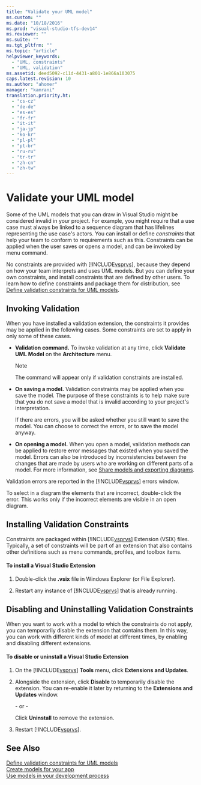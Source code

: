 ```yaml
---
title: "Validate your UML model"
ms.custom: ""
ms.date: "10/18/2016"
ms.prod: "visual-studio-tfs-dev14"
ms.reviewer: ""
ms.suite: ""
ms.tgt_pltfrm: ""
ms.topic: "article"
helpviewer_keywords: 
  - "UML, constraints"
  - "UML, validation"
ms.assetid: deed5092-c11d-4431-a801-1e866a103075
caps.latest.revision: 10
ms.author: "ahomer"
manager: "kamrani"
translation.priority.ht: 
  - "cs-cz"
  - "de-de"
  - "es-es"
  - "fr-fr"
  - "it-it"
  - "ja-jp"
  - "ko-kr"
  - "pl-pl"
  - "pt-br"
  - "ru-ru"
  - "tr-tr"
  - "zh-cn"
  - "zh-tw"
---
```

# Validate your UML model
Some of the UML models that you can draw in Visual Studio might be considered invalid in your project. For example, you might require that a use case must always be linked to a sequence diagram that has lifelines representing the use case's actors. You can install or define *constraints* that help your team to conform to requirements such as this. Constraints can be applied when the user saves or opens a model, and can be invoked by menu command.  
  
 No constraints are provided with [!INCLUDE[vsprvs](../codequality/includes/vsprvs_md.md)], because they depend on how your team interprets and uses UML models. But you can define your own constraints, and install constraints that are defined by other users. To learn how to define constraints and package them for distribution, see [Define validation constraints for UML models](../modeling/define-validation-constraints-for-uml-models.md).  
  
## Invoking Validation  
 When you have installed a validation extension, the constraints it provides may be applied in the following cases. Some constraints are set to apply in only some of these cases.  
  
-   **Validation command.** To invoke validation at any time, click **Validate UML Model** on the **Architecture** menu.  
  
    > [!NOTE]
    >  The command will appear only if validation constraints are installed.  
  
-   **On saving a model.** Validation constraints may be applied when you save the model. The purpose of these constraints is to help make sure that you do not save a model that is invalid according to your project's interpretation.  
  
     If there are errors, you will be asked whether you still want to save the model. You can choose to correct the errors, or to save the model anyway.  
  
-   **On opening a model.** When you open a model, validation methods can be applied to restore error messages that existed when you saved the model. Errors can also be introduced by inconsistencies between the changes that are made by users who are working on different parts of a model. For more information, see [Share models and exporting diagrams](../modeling/share-models-and-exporting-diagrams.md).  
  
 Validation errors are reported in the [!INCLUDE[vsprvs](../codequality/includes/vsprvs_md.md)] errors window.  
  
 To select in a diagram the elements that are incorrect, double-click the error. This works only if the incorrect elements are visible in an open diagram.  
  
## Installing Validation Constraints  
 Constraints are packaged within [!INCLUDE[vsprvs](../codequality/includes/vsprvs_md.md)] Extension (VSIX) files. Typically, a set of constraints will be part of an extension that also contains other definitions such as menu commands, profiles, and toolbox items.  
  
#### To install a Visual Studio Extension  
  
1.  Double-click the **.vsix** file in Windows Explorer (or File Explorer).  
  
2.  Restart any instance of [!INCLUDE[vsprvs](../codequality/includes/vsprvs_md.md)] that is already running.  
  
## Disabling and Uninstalling Validation Constraints  
 When you want to work with a model to which the constraints do not apply, you can temporarily disable the extension that contains them. In this way, you can work with different kinds of model at different times, by enabling and disabling different extensions.  
  
#### To disable or uninstall a Visual Studio Extension  
  
1.  On the [!INCLUDE[vsprvs](../codequality/includes/vsprvs_md.md)] **Tools** menu, click **Extensions and Updates**.  
  
2.  Alongside the extension, click **Disable** to temporarily disable the extension. You can re-enable it later by returning to the **Extensions and Updates** window.  
  
     \- or -  
  
     Click **Uninstall** to remove the extension.  
  
3.  Restart [!INCLUDE[vsprvs](../codequality/includes/vsprvs_md.md)].  
  
## See Also  
 [Define validation constraints for UML models](../modeling/define-validation-constraints-for-uml-models.md)   
 [Create models for your app](../modeling/create-models-for-your-app.md)   
 [Use models in your development process](../modeling/use-models-in-your-development-process.md)